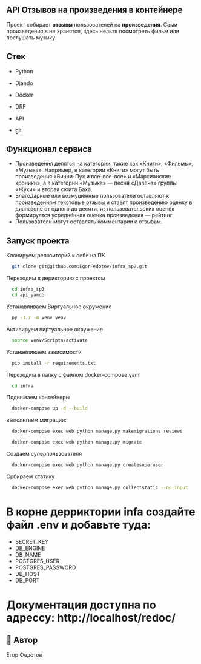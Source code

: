 
## API Отзывов на произведения в контейнере

Проект собирает **отзывы** пользователей на **произведения**. Сами произведения в не хранятся, здесь нельзя посмотреть фильм или послушать музыку.

## Стек

- Python

- Djando

- Docker

- DRF

- API

- git

## Функционал сервиса

- Произведения делятся на категории, такие как «Книги», «Фильмы», «Музыка». Например, в категории «Книги» могут быть произведения «Винни-Пух и все-все-все» и «Марсианские хроники», а в категории «Музыка» — песня «Давеча» группы «Жуки» и вторая сюита Баха.
- Благодарные или возмущённые пользователи оставляют к произведениям текстовые отзывы и ставят произведению оценку в диапазоне от одного до десяти, из пользовательских оценок формируется усреднённая оценка произведения — рейтинг 
- Пользователи могут оставлять комментарии к отзывам.

## Запуск проекта

Клонируем репозиторий к себе на ПК

```bash
  git clone git@github.com:EgorFedotov/infra_sp2.git
```

Переходим в дерикторию с проектом

```bash
  cd infra_sp2
  cd api_yamdb
```

Устанавливаем Виртуальное окружение

```bash
  py -3.7 -m venv venv
```

Активируем виртуальное окружение

```bash
  source venv/Scripts/activate
```

Устанавливаем зависимости

```bash
  pip install -r requirements.txt
```

Переходим в папку с файлом docker-compose.yaml

```bash
  cd infra
```

Поднимаем контейнеры

```bash
  docker-compose up -d --build
```

выполнгяем миграции:

```bash
  docker-compose exec web python manage.py makemigrations reviews

  docker-compose exec web python manage.py migrate
```

Создаем суперпользователя

```bash
  docker-compose exec web python manage.py createsuperuser
```

Србираем статику

```bash
  docker-compose exec web python manage.py collectstatic --no-input
```


# В корне дерриктории infa создайте файл .env и добавьте туда:
  - SECRET_KEY
  - DB_ENGINE
  - DB_NAME
  - POSTGRES_USER
  - POSTGRES_PASSWORD
  - DB_HOST
  - DB_PORT


# Документация доступна по адрессу: http://localhost/redoc/

## 🚀 Автор
Егор Федотов


